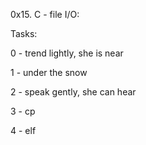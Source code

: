 0x15. C - file I/O:

Tasks:

0 - trend lightly, she is near

1 - under the snow

2 - speak gently, she can hear

3 - cp

4 - elf


